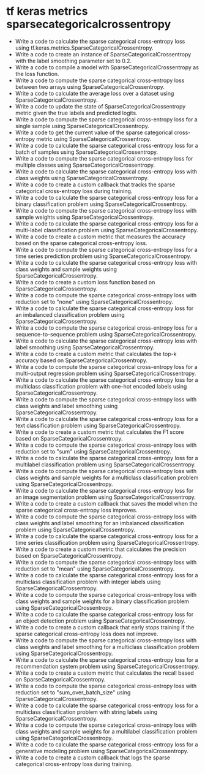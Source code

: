 # tf keras metrics sparsecategoricalcrossentropy

- Write a code to calculate the sparse categorical cross-entropy loss using tf.keras.metrics.SparseCategoricalCrossentropy.
- Write a code to create an instance of SparseCategoricalCrossentropy with the label smoothing parameter set to 0.2.
- Write a code to compile a model with SparseCategoricalCrossentropy as the loss function.
- Write a code to compute the sparse categorical cross-entropy loss between two arrays using SparseCategoricalCrossentropy.
- Write a code to calculate the average loss over a dataset using SparseCategoricalCrossentropy.
- Write a code to update the state of SparseCategoricalCrossentropy metric given the true labels and predicted logits.
- Write a code to compute the sparse categorical cross-entropy loss for a single sample using SparseCategoricalCrossentropy.
- Write a code to get the current value of the sparse categorical cross-entropy metric using SparseCategoricalCrossentropy.
- Write a code to calculate the sparse categorical cross-entropy loss for a batch of samples using SparseCategoricalCrossentropy.
- Write a code to compute the sparse categorical cross-entropy loss for multiple classes using SparseCategoricalCrossentropy.
- Write a code to calculate the sparse categorical cross-entropy loss with class weights using SparseCategoricalCrossentropy.
- Write a code to create a custom callback that tracks the sparse categorical cross-entropy loss during training.
- Write a code to calculate the sparse categorical cross-entropy loss for a binary classification problem using SparseCategoricalCrossentropy.
- Write a code to compute the sparse categorical cross-entropy loss with sample weights using SparseCategoricalCrossentropy.
- Write a code to calculate the sparse categorical cross-entropy loss for a multi-label classification problem using SparseCategoricalCrossentropy.
- Write a code to create a custom metric that measures the accuracy based on the sparse categorical cross-entropy loss.
- Write a code to compute the sparse categorical cross-entropy loss for a time series prediction problem using SparseCategoricalCrossentropy.
- Write a code to calculate the sparse categorical cross-entropy loss with class weights and sample weights using SparseCategoricalCrossentropy.
- Write a code to create a custom loss function based on SparseCategoricalCrossentropy.
- Write a code to compute the sparse categorical cross-entropy loss with reduction set to "none" using SparseCategoricalCrossentropy.
- Write a code to calculate the sparse categorical cross-entropy loss for an imbalanced classification problem using SparseCategoricalCrossentropy.
- Write a code to compute the sparse categorical cross-entropy loss for a sequence-to-sequence problem using SparseCategoricalCrossentropy.
- Write a code to calculate the sparse categorical cross-entropy loss with label smoothing using SparseCategoricalCrossentropy.
- Write a code to create a custom metric that calculates the top-k accuracy based on SparseCategoricalCrossentropy.
- Write a code to compute the sparse categorical cross-entropy loss for a multi-output regression problem using SparseCategoricalCrossentropy.
- Write a code to calculate the sparse categorical cross-entropy loss for a multiclass classification problem with one-hot encoded labels using SparseCategoricalCrossentropy.
- Write a code to compute the sparse categorical cross-entropy loss with class weights and label smoothing using SparseCategoricalCrossentropy.
- Write a code to calculate the sparse categorical cross-entropy loss for a text classification problem using SparseCategoricalCrossentropy.
- Write a code to create a custom metric that calculates the F1 score based on SparseCategoricalCrossentropy.
- Write a code to compute the sparse categorical cross-entropy loss with reduction set to "sum" using SparseCategoricalCrossentropy.
- Write a code to calculate the sparse categorical cross-entropy loss for a multilabel classification problem using SparseCategoricalCrossentropy.
- Write a code to compute the sparse categorical cross-entropy loss with class weights and sample weights for a multiclass classification problem using SparseCategoricalCrossentropy.
- Write a code to calculate the sparse categorical cross-entropy loss for an image segmentation problem using SparseCategoricalCrossentropy.
- Write a code to create a custom callback that saves the model when the sparse categorical cross-entropy loss improves.
- Write a code to compute the sparse categorical cross-entropy loss with class weights and label smoothing for an imbalanced classification problem using SparseCategoricalCrossentropy.
- Write a code to calculate the sparse categorical cross-entropy loss for a time series classification problem using SparseCategoricalCrossentropy.
- Write a code to create a custom metric that calculates the precision based on SparseCategoricalCrossentropy.
- Write a code to compute the sparse categorical cross-entropy loss with reduction set to "mean" using SparseCategoricalCrossentropy.
- Write a code to calculate the sparse categorical cross-entropy loss for a multiclass classification problem with integer labels using SparseCategoricalCrossentropy.
- Write a code to compute the sparse categorical cross-entropy loss with class weights and sample weights for a binary classification problem using SparseCategoricalCrossentropy.
- Write a code to calculate the sparse categorical cross-entropy loss for an object detection problem using SparseCategoricalCrossentropy.
- Write a code to create a custom callback that early stops training if the sparse categorical cross-entropy loss does not improve.
- Write a code to compute the sparse categorical cross-entropy loss with class weights and label smoothing for a multiclass classification problem using SparseCategoricalCrossentropy.
- Write a code to calculate the sparse categorical cross-entropy loss for a recommendation system problem using SparseCategoricalCrossentropy.
- Write a code to create a custom metric that calculates the recall based on SparseCategoricalCrossentropy.
- Write a code to compute the sparse categorical cross-entropy loss with reduction set to "sum_over_batch_size" using SparseCategoricalCrossentropy.
- Write a code to calculate the sparse categorical cross-entropy loss for a multiclass classification problem with string labels using SparseCategoricalCrossentropy.
- Write a code to compute the sparse categorical cross-entropy loss with class weights and sample weights for a multilabel classification problem using SparseCategoricalCrossentropy.
- Write a code to calculate the sparse categorical cross-entropy loss for a generative modeling problem using SparseCategoricalCrossentropy.
- Write a code to create a custom callback that logs the sparse categorical cross-entropy loss during training.